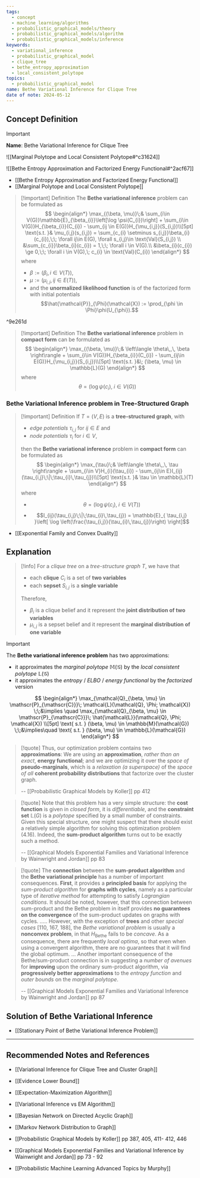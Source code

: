 ```yaml
---
tags:
  - concept
  - machine_learning/algorithms
  - probabilistic_graphical_models/theory
  - probabilistic_graphical_models/algorithm
  - probabilistic_graphical_models/inference
keywords:
  - variational_inference
  - probabilistic_graphical_model
  - clique_tree
  - bethe_entropy_approximation
  - local_consistent_polytope
topics:
  - probabilistic_graphical_model
name: Bethe Variational Inference for Clique Tree
date of note: 2024-05-12
---
```


## Concept Definition

>[!important]
>**Name**: Bethe Variational Inference for Clique Tree

![[Marginal Polytope and Local Consistent Polytope#^c31624]]

![[Bethe Entropy Approximation and Factorized Energy Functional#^2acf67]]

- [[Bethe Entropy Approximation and Factorized Energy Functional]]
- [[Marginal Polytope and Local Consistent Polytope]]

>[!important] Definition
>The **Bethe variational inference** problem can be formulated as
>$$
>\begin{align*}
>  \max_{(\beta, \mu)}\;&  \sum_{i\in V(G)}\mathbb{E}_{\beta_{i}}\left[\log \psi(C_{i})\right] + \sum_{i\in V(G)}H_{\beta_{i}}(C_{i}) - \sum_{ij \in E(G)}H_{\mu_{i,j}}(S_{i,j})\\[5pt]
>  \text{s.t. }& \mu_{i,j}(s_{i,j}) = \sum_{c_{i} \setminus s_{i,j}}\beta_{i}(c_{i}),\;\; \forall ij\in E(G), \forall s_{i,j}\in \text{Val}(S_{i,j}) \\ 
>  &\sum_{c_{i}}\beta_{i}(c_{i}) = 1,\;\; \forall i \in V(G).\\
>  &\beta_{i}(c_{i}) \ge 0,\;\; \forall i \in V(G),\; c_{i} \in \text{Val}(C_{i})
>\end{align*}
>$$
>where 
>- $\beta := \left(\beta_{i}, i\in V(T)\right)$,  
>- $\mu := \left(\mu_{i,j}, \, ij\in E(T)\right),$
>- and the **unormalized likelihood function** is of the factorized form with initial potentials $$\hat{\mathcal{P}}_{\Phi}(\mathcal{X}) := \prod_{\phi \in \Phi}\phi(U_{\phi}).$$

^9e261d

>[!important] Definition
>The **Bethe variational inference** problem in **compact form** can be formulated as
>$$
>\begin{align*}
>  \max_{(\beta, \mu)}\;& \left\langle  \theta\,,\, \beta \right\rangle + \sum_{i\in V(G)}H_{\beta_{i}}(C_{i}) - \sum_{ij\in E(G)}H_{\mu_{i,j}}(S_{i,j})\\[5pt]
>  \text{s.t. }&\; (\beta, \mu) \in \mathbb{L}(G)
>\end{align*}
>$$
>where 
>$$
>\theta = (\log \psi(c_{i}), \; i\in V(G))
>$$


### Bethe Variational Inference problem in Tree-Structured Graph

>[!important] Definition
>If $T = (V, E)$ is a **tree-structured graph**, with 
>- *edge potentials* $\tau_{i,j}$ for $ij\in E$ and 
>- *node potentials* $\tau_{i}$ for $i\in V$, 
>
>then the **Bethe variational inference** problem in **compact form** can be formulated as
>$$
>\begin{align*}
>  \max_{\tau}\;& \left\langle  \theta\,,\, \tau \right\rangle + \sum_{i\in V}H_{i}(\tau_{i}) - \sum_{ij\in E}I_{ij}(\tau_{i,j}\;\|\;\tau_{i}\,\tau_{j})\\[5pt]
>  \text{s.t. }& \tau \in \mathbb{L}(T)
>\end{align*}
>$$
>where
>- $$\theta = (\log \psi(c_{i}), \; i\in V(T))$$ 
>- $$I_{ij}(\tau_{i,j}\;\|\;\tau_{i}\,\tau_{j}) = \mathbb{E}_{ \tau_{i,j} }\left[ \log \left(\frac{\tau_{i,j}}{\tau_{i}\,\tau_{j}}\right) \right]$$

- [[Exponential Family and Convex Duality]]

## Explanation

>[!info]
>For a *clique tree* on a *tree-structure graph* $T$, we have that
>- each **clique** $C_{i}$ is a set of **two variables**
>- each **sepset** $S_{i,j}$ is a **single variable** 
>  
>Therefore, 
>- $\beta_{i}$ is a clique belief and it represent the **joint distribution of two variables**
>- $\mu_{i,j}$ is a sepset belief and it represent the **marginal distribution of one variable**

>[!important] 
>The **Bethe variational inference problem** has two approximations:
>- it approximates the *marginal polytope* $\mathbb{M}(\mathcal{G})$ by the *local consistent polytope* $\mathbb{L}(\mathcal{G})$
>- it approximates the *entropy* / *ELBO* / *energy functional* by the *factorized* version
>  
>  
>$$
>\begin{align*}
> \max_{\mathcal{Q}_{\beta, \mu} \in \mathscr{P}_{\mathscr{C}}}\; \mathcal{L}(\mathcal{Q}, \Phi; \mathcal{X}) \;\;&\implies \quad \max_{\mathcal{Q}_{\beta, \mu} \in \mathscr{P}_{\mathscr{C}}}\; \hat{\mathcal{L}}(\mathcal{Q}, \Phi; \mathcal{X}) \\[5pt]
> \text{ s.t. } (\beta, \mu) \in \mathbb{M}(\mathcal{G}) \;\;&\implies\quad \text{ s.t. } (\beta, \mu) \in \mathbb{L}(\mathcal{G})
>\end{align*}
>$$

>[!quote]
>Thus, our optimization problem contains two **approximations**: We are using an **approximation**, *rather than an exact*, **energy functional**; and we are optimizing it over the *space of* **pseudo-marginals**, which is a *relaxation (a superspace)* of the *space of all* **coherent probability distributions** that factorize over the cluster graph.
>
>-- [[Probabilistic Graphical Models by Koller]] pp 412


>[!quote]
>Note that this problem has a very simple structure: the **cost function** is given in *closed form*, it is *differentiable*, and the **constraint set** $\mathbb{L}(G)$ is a *polytope* specified by a small number of constraints. Given this special structure, one might suspect that there should exist a relatively simple algorithm for solving this optimization problem (4.16). Indeed, the **sum-product algorithm** turns out to be exactly such a method.
>
>-- [[Graphical Models Exponential Families and Variational Inference by Wainwright and Jordan]] pp 83

>[!quote]
>The **connection** between the **sum-product algorithm** and the **Bethe variational principle** has a number of important consequences. **First**, it provides a **principled basis** for applying the *sum-product algorithm* for **graphs with cycles**, namely as a particular type of *iterative method* for attempting to satisfy *Lagrangian conditions*. It should be noted, however, that this connection between sum-product and the Bethe problem in itself provides **no guarantees on the convergence** of the sum-product updates on graphs with cycles. ..... However, with the exception of **trees** and other *special cases* \[110, 167, 188\], the *Bethe variational problem* is usually a **nonconvex problem**, in that $H_{\text{Bethe}}$ fails to be *concave*. As a consequence, there are frequently *local optima*, so that even when using a convergent algorithm, there are no guarantees that it will find the global optimum.
>...
>Another important consequence of the Bethe/sum-product connection is in suggesting a *number of avenues* for **improving** upon the ordinary sum-product algorithm, via **progressively better approximations** to the *entropy function* and *outer bounds* on the *marginal polytope*.
>
>-- [[Graphical Models Exponential Families and Variational Inference by Wainwright and Jordan]] pp 87
## Solution of Bethe Variational Inference

- [[Stationary Point of Bethe Variational Inference Problem]]



-----------
##  Recommended Notes and References


- [[Variational Inference for Clique Tree and Cluster Graph]]

- [[Evidence Lower Bound]]
- [[Expectation-Maximization Algorithm]]
- [[Variational Inference vs EM Algorithm]]


- [[Bayesian Network on Directed Acyclic Graph]]
- [[Markov Network Distribution to Graph]]


- [[Probabilistic Graphical Models by Koller]] pp 387, 405, 411- 412, 446
- [[Graphical Models Exponential Families and Variational Inference by Wainwright and Jordan]] pp 73 - 92
- [[Probabilistic Machine Learning Advanced Topics by Murphy]]
